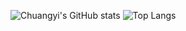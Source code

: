 ![Chuangyi's GitHub stats](https://github-readme-stats.vercel.app/api?username=chuangyi)
![Top Langs](https://github-readme-stats.vercel.app/api/top-langs/?username=chuangyi)
